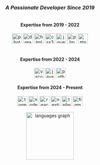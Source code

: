 <div align="center">
  <h3><i>A Passionate Developer Since 2019</i></h3>
</div>

<div style="display: flex; justify-content: space-between; align-items: flex-start; flex-wrap: wrap; gap: 20px; text-align: center;">
  <!-- Left Section -->
  <div style="flex: 1; min-width: 300px;">
    <h4>Expertise from 2019 - 2022</h4>
    <img src="https://cdn.jsdelivr.net/gh/devicons/devicon/icons/photoshop/photoshop-line.svg" height="31" alt="photoshop logo" style="filter: invert(100%); mix-blend-mode: difference;" />
    <img src="https://cdn.jsdelivr.net/gh/devicons/devicon/icons/dreamweaver/dreamweaver-plain.svg" height="31" alt="dreamweaver logo" style="filter: invert(100%); mix-blend-mode: difference;" />
    <img src="https://cdn.jsdelivr.net/gh/devicons/devicon/icons/html5/html5-original.svg" height="31" alt="html5 logo" />
    <img src="https://cdn.jsdelivr.net/gh/devicons/devicon/icons/css3/css3-original.svg" height="31" alt="css3 logo" />
    <img src="https://cdn.jsdelivr.net/gh/devicons/devicon/icons/jquery/jquery-original.svg" height="31" alt="jquery logo" />
    <img src="https://cdn.jsdelivr.net/gh/devicons/devicon/icons/php/php-original.svg" height="31" alt="php logo" />
    <img src="https://cdn.jsdelivr.net/gh/devicons/devicon/icons/mysql/mysql-original.svg" height="31" alt="mysql logo" />
  </div>

  <!-- Right Section -->
  <div style="flex: 1; min-width: 300px;">
    <h4>Expertise from 2022 - 2024</h4>
    <img src="https://cdn.jsdelivr.net/gh/devicons/devicon/icons/vscode/vscode-original.svg" height="31" alt="vscode logo" />
    <img src="https://cdn.jsdelivr.net/gh/devicons/devicon/icons/javascript/javascript-original.svg" height="31" alt="javascript logo" />
    <img src="https://cdn.jsdelivr.net/gh/devicons/devicon/icons/python/python-original.svg" height="31" alt="python logo" />
  </div>
</div>

<div align="center">
  <h4>Expertise from 2024 - Present</h4>
  <img src="https://cdn.jsdelivr.net/gh/devicons/devicon/icons/typescript/typescript-original.svg" height="31" alt="typescript logo" />
  <img src="https://cdn.simpleicons.org/nodedotjs/339933" height="31" alt="nodejs logo" />
  <img src="https://cdn.jsdelivr.net/gh/devicons/devicon/icons/react/react-original.svg" height="31" alt="react logo" />
  <img src="https://cdn.jsdelivr.net/gh/devicons/devicon/icons/nextjs/nextjs-original.svg" height="31" alt="nextjs logo" />
  <img src="https://cdn.simpleicons.org/tailwindcss/06B6D4" height="31" alt="tailwindcss logo" />
  <img src="https://cdn.simpleicons.org/figma/F24E1E" height="31" alt="figma logo" />
</div>

<div align="center">
  <br />
  <img
    src="https://github-readme-stats.vercel.app/api/top-langs?username=mshsheikh&locale=en&hide_title=false&layout=compact&card_width=320&langs_count=5&theme=dracula&hide_border=false"
    height="150" alt="languages graph" />
</div>
